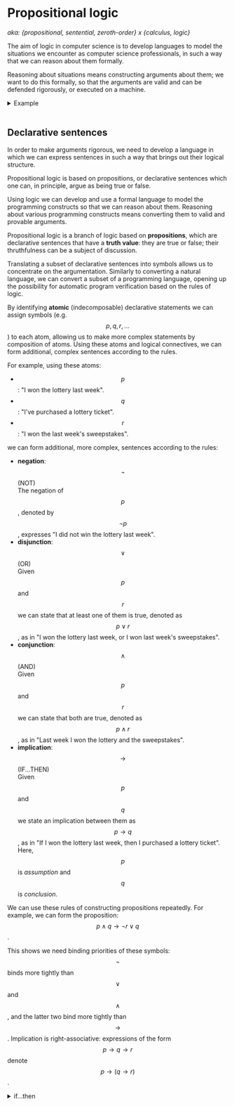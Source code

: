 # Propositional logic

_aka: {propositional, sentential, zeroth-order} x {calculus, logic}_

The aim of logic in computer science is to develop languages to model the situations we encounter as computer science professionals, in such a way that we can reason about them formally.

Reasoning about situations means constructing arguments about them; we want to do this formally, so that the arguments are valid and can be defended rigorously, or executed on a machine.


<details>
<summary>Example</summary>

If the train arrives late and there are no taxis at the station, then John is late for his meeting. John is not late for his meeting. The train did arrive late. Therefore, there were taxis at the station.

Intuitively, the argument is valid, since if we put the first sentence and the third sentence together, they tell us that if there are no taxis, then John will be late. The second sentence tells us that he was not late, so it must be the case that there were taxis.

The argument is valid if the conclusion logically follows from the propositions before it.

In developing logics, we are not concerned with what the sentences really mean, but only in their logical structure, so we can translate this example into:

If p and not q, then r. Not r. p. Therefore, q.

</details><br>



## Declarative sentences

In order to make arguments rigorous, we need to develop a language in which we can express sentences in such a way that brings out their logical structure.

Propositional logic is based on propositions, or declarative sentences which one can, in principle, argue as being true or false.

Using logic we can develop and use a formal language to model the programming constructs so that we can reason about them. Reasoning about various programming constructs means converting them to valid and provable arguments.

Propositional logic is a branch of logic based on __propositions__, which are declarative sentences that have a __truth value__: they are true or false; their thruthfulness can be a subject of discussion.

Translating a subset of declarative sentences into symbols allows us to concentrate on the argumentation. Similarly to converting a natural language, we can convert a subset of a programming language, opening up the possibility for automatic program verification based on the rules of logic.

By identifying __atomic__ (indecomposable) declarative statements we can assign symbols (e.g. $$p, q, r,\dots$$) to each atom, allowing us to make more complex statements by composition of atoms. Using these atoms and logical connectives, we can form additional, complex sentences according to the rules.

For example, using these atoms:
- $$p$$: "I won the lottery last week".
- $$q$$: "I've purchased a lottery ticket".
- $$r$$: "I won the last week's sweepstakes".

we can form additional, more complex, sentences according to the rules:
- __negation__: $$\neg$$ (NOT)    
The negation of $$p$$, denoted by $$\neg p$$, expresses "I did not win the lottery last week".
- __disjunction__: $$\lor$$ (OR)    
Given $$p$$ and $$r$$ we can state that at least one of them is true, denoted as $$p \lor r$$, as in "I won the lottery last week, or I won last week's sweepstakes".
- __conjunction__: $$\land$$ (AND)    
Given $$p$$ and $$r$$ we can state that both are true, denoted as $$p \land r$$, as in "Last week I won the lottery and the sweepstakes".
- __implication__: $$\rightarrow$$ (IF...THEN)   
Given $$p$$ and $$q$$ we state an implication between them as $$p \rightarrow q$$, as in "If I won the lottery last week, then I purchased a lottery ticket". Here, $$p$$ is _assumption_ and $$q$$ is _conclusion_.

We can use these rules of constructing propositions repeatedly. For example, we can form the proposition: $$p \land q \to \lnot r \lor q$$.

This shows we need binding priorities of these symbols: $$\lnot$$ binds more tightly than $$\lor$$ and $$\land$$, and the latter two bind more tightly than $$\to$$. Implication is right-associative: expressions of the form $$p \to q \to r$$ denote  $$p \to (q \to r)$$.

<details>
<summary>if...then</summary>

The natural language meaning of "if...then" often implicitly assumes a causal role of the assumption somehow enabling its conclusion. The logical meaning of implication is different: it states the preservation of truth which might happen without any causal relationship.

For example, "If all birds can fly, then Bob Dole was never president" is a true statement, but there is no known causal connection between propositions.

</details><br>

